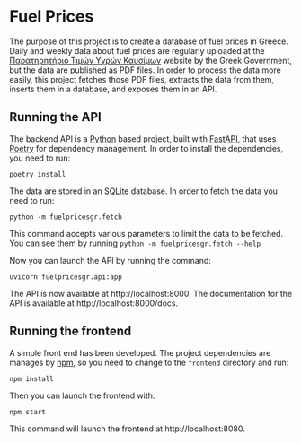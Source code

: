 # Fuel Prices

The purpose of this project is to create a database of fuel prices in Greece. Daily and weekly data about fuel prices
are regularly uploaded at the [Παρατηρητήριο Τιμών Υγρών Καυσίμων](http://www.fuelprices.gr) website by the Greek
Government, but the data are published as PDF files. In order to process the data more easily, this project fetches
those PDF files, extracts the data from them, inserts them in a database, and exposes them in an API.

## Running the API

The backend API is a [Python](https://www.python.org) based project, built with
[FastAPI](https://fastapi.tiangolo.com), that uses [Poetry](https://python-poetry.org) for dependency management. In
order to install the dependencies, you need to run:

```
poetry install
```

The data are stored in an [SQLite](https://www.sqlite.org) database. In order to fetch the data you need to run:

```
python -m fuelpricesgr.fetch
```

This command accepts various parameters to limit the data to be fetched. You can see them by running
`python -m fuelpricesgr.fetch --help`

Now you can launch the API by running the command:

```
uvicorn fuelpricesgr.api:app
```

The API is now available at http://localhost:8000. The documentation for the API is available at
http://localhost:8000/docs.

## Running the frontend

A simple front end has been developed. The project dependencies are manages by [npm](https://www.npmjs.com), so you
need to change to the `frontend` directory and run:

```
npm install
```

Then you can launch the frontend with:

```
npm start
```

This command will launch the frontend at http://localhost:8080.
